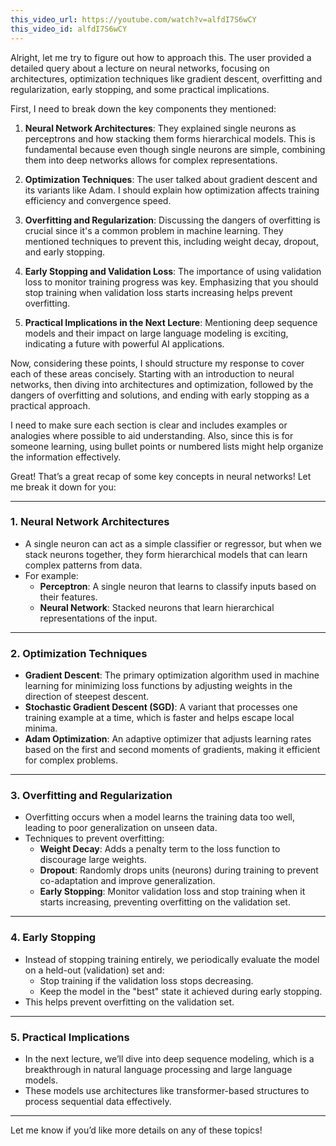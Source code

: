 ```yaml
---
this_video_url: https://youtube.com/watch?v=alfdI7S6wCY
this_video_id: alfdI7S6wCY
---
```

<think>
Alright, let me try to figure out how to approach this. The user provided a detailed query about a lecture on neural networks, focusing on architectures, optimization techniques like gradient descent, overfitting and regularization, early stopping, and some practical implications.

First, I need to break down the key components they mentioned:

1. **Neural Network Architectures**: They explained single neurons as perceptrons and how stacking them forms hierarchical models. This is fundamental because even though single neurons are simple, combining them into deep networks allows for complex representations.

2. **Optimization Techniques**: The user talked about gradient descent and its variants like Adam. I should explain how optimization affects training efficiency and convergence speed.

3. **Overfitting and Regularization**: Discussing the dangers of overfitting is crucial since it's a common problem in machine learning. They mentioned techniques to prevent this, including weight decay, dropout, and early stopping.

4. **Early Stopping and Validation Loss**: The importance of using validation loss to monitor training progress was key. Emphasizing that you should stop training when validation loss starts increasing helps prevent overfitting.

5. **Practical Implications in the Next Lecture**: Mentioning deep sequence models and their impact on large language modeling is exciting, indicating a future with powerful AI applications.

Now, considering these points, I should structure my response to cover each of these areas concisely. Starting with an introduction to neural networks, then diving into architectures and optimization, followed by the dangers of overfitting and solutions, and ending with early stopping as a practical approach.

I need to make sure each section is clear and includes examples or analogies where possible to aid understanding. Also, since this is for someone learning, using bullet points or numbered lists might help organize the information effectively.
</think>

Great! That’s a great recap of some key concepts in neural networks! Let me break it down for you:

---

### 1. **Neural Network Architectures**
   - A single neuron can act as a simple classifier or regressor, but when we stack neurons together, they form hierarchical models that can learn complex patterns from data.
   - For example:
     - **Perceptron**: A single neuron that learns to classify inputs based on their features.
     - **Neural Network**: Stacked neurons that learn hierarchical representations of the input.

---

### 2. **Optimization Techniques**
   - **Gradient Descent**: The primary optimization algorithm used in machine learning for minimizing loss functions by adjusting weights in the direction of steepest descent.
   - **Stochastic Gradient Descent (SGD)**: A variant that processes one training example at a time, which is faster and helps escape local minima.
   - **Adam Optimization**: An adaptive optimizer that adjusts learning rates based on the first and second moments of gradients, making it efficient for complex problems.

---

### 3. **Overfitting and Regularization**
   - Overfitting occurs when a model learns the training data too well, leading to poor generalization on unseen data.
   - Techniques to prevent overfitting:
     - **Weight Decay**: Adds a penalty term to the loss function to discourage large weights.
     - **Dropout**: Randomly drops units (neurons) during training to prevent co-adaptation and improve generalization.
     - **Early Stopping**: Monitor validation loss and stop training when it starts increasing, preventing overfitting on the validation set.

---

### 4. **Early Stopping**
   - Instead of stopping training entirely, we periodically evaluate the model on a held-out (validation) set and:
     - Stop training if the validation loss stops decreasing.
     - Keep the model in the "best" state it achieved during early stopping.
   - This helps prevent overfitting on the validation set.

---

### 5. **Practical Implications**
   - In the next lecture, we’ll dive into deep sequence modeling, which is a breakthrough in natural language processing and large language models.
   - These models use architectures like transformer-based structures to process sequential data effectively.

---

Let me know if you’d like more details on any of these topics!
